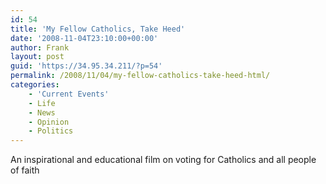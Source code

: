 ```yaml
---
id: 54
title: 'My Fellow Catholics, Take Heed'
date: '2008-11-04T23:10:00+00:00'
author: Frank
layout: post
guid: 'https://34.95.34.211/?p=54'
permalink: /2008/11/04/my-fellow-catholics-take-heed-html/
categories:
    - 'Current Events'
    - Life
    - News
    - Opinion
    - Politics
---
```


An inspirational and educational film on voting for Catholics and all people of faith  
<object height="344" width="425"><param name="movie" value="http://www.youtube.com/v/61wj4tJICcc&hl=en&fs=1&rel=0"></param><param name="allowFullScreen" value="true"></param><embed allowfullscreen="true" height="344" src="http://www.youtube.com/v/61wj4tJICcc&hl=en&fs=1&rel=0" type="application/x-shockwave-flash" width="425"></embed></object>